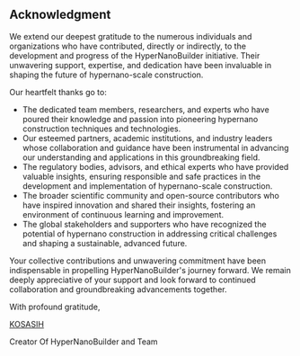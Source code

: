 ## Acknowledgment

We extend our deepest gratitude to the numerous individuals and organizations who have contributed, directly or indirectly, to the development and progress of the HyperNanoBuilder initiative. Their unwavering support, expertise, and dedication have been invaluable in shaping the future of hypernano-scale construction.

Our heartfelt thanks go to:

- The dedicated team members, researchers, and experts who have poured their knowledge and passion into pioneering hypernano construction techniques and technologies.
- Our esteemed partners, academic institutions, and industry leaders whose collaboration and guidance have been instrumental in advancing our understanding and applications in this groundbreaking field.
- The regulatory bodies, advisors, and ethical experts who have provided valuable insights, ensuring responsible and safe practices in the development and implementation of hypernano-scale construction.
- The broader scientific community and open-source contributors who have inspired innovation and shared their insights, fostering an environment of continuous learning and improvement.
- The global stakeholders and supporters who have recognized the potential of hypernano construction in addressing critical challenges and shaping a sustainable, advanced future.

Your collective contributions and unwavering commitment have been indispensable in propelling HyperNanoBuilder's journey forward. We remain deeply appreciative of your support and look forward to continued collaboration and groundbreaking advancements together.

With profound gratitude,

[KOSASIH](https://www.linkedin.com/in/kosasih-81b46b5a) 

Creator Of HyperNanoBuilder and Team

